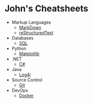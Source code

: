 # John's Cheatsheets


* Markup Languages
	* [MarkDown](Markup/Markdown.md)
	* [reStructuredText](Markup/reStructuredText.md)
* Databases
	* [SQL](Databases/SQL.md)
* Python
	* [Matplotlib](Python/Matplotlib.md)
* .NET
	* [C#](dotNET/CSharp.md)
* Java
	* [Log4j](Java/Log4j.md)
* Source Control
	* [Git](SourceControl/Git.md)
* DevOps
	* [Docker](DevOps/Docker.md)


